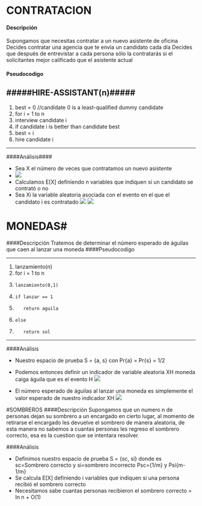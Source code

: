 # CONTRATACION #
#### Descripción ####
Supongamos que necesitas contratar a un nuevo asistente de oficina
Decides contratar una agencia que te envía un candidato cada día
Decides que después de entrevistar a cada persona sólo la contratarás si el solicitantes mejor calificado que el asistente actual

#### Pseudocodigo ####
#####HIRE-ASSISTANT(n)#####
----------
1. best = 0 //candidate 0 is a least-qualified dummy candidate
2. for i = 1 to n
3.    interview candidate i
4.    if candidate i is better than candidate best
5.    best = i
6.    hire candidate i

----------
####Análisis####
   - Sea X el número de veces que contratamos un nuevo asistente
   - ![](http://www.sciweavers.org/upload/Tex2Img_1428886028/render.png)
   - Calculamos E[X] definiendo n variables que indiquen si un candidato se contrató o no
   - Sea Xi la variable aleatoria asociada con el evento en el que el candidato i es contratado
   ![](http://www.sciweavers.org/upload/Tex2Img_1428886599/render.png)
   ![](http://www.sciweavers.org/upload/Tex2Img_1428887205/render.png)


# MONEDAS#
####Descripción
Tratemos de determinar el número esperado de águilas que caen al lanzar una moneda
####Pseudocodigo

----------
1. lanzamiento(n)
2. for i = 1 to n
3.     lanzamiento(0,1)
4.     if lanzar == 1
5.        return aguila
6.     else
7.        return sol

----------

####Análisis


- Nuestro espacio de prueba S = {a, s} con Pr{a} = Pr{s} = 1/2

- Podemos entonces definir un indicador de variable aleatoria XH moneda caiga águila que es el evento H
![](http://www.sciweavers.org/upload/Tex2Img_1428888058/render.png)
- El número esperado de águilas al lanzar una moneda es simplemente el valor esperado de nuestro indicador XH
![](http://www.sciweavers.org/upload/Tex2Img_1428888363/render.png)

#SOMBREROS
####Descripción
Supongamos que un numero n de personas dejan su sombrero a un encargado en cierto lugar, al momento de retirarse el encargado les devuelve el sombrero de manera aleatoria, de esta manera no sabemos a cuantas personas les regreso el sombrero correcto, esa es la cuestion que se intentara resolver.

####Análisis
- Definimos nuestro espacio de prueba S = {sc, si} donde es sc=Sombrero correcto y si=sombrero incorrecto Psc={1/m} y Psi{m-1/m}
- Se calcula E[X] definiendo i variables que indiquen si una persona recibió el sombrero correcto
- Necesitamos sabe cuantas personas recibieron el sombrero correcto 
= In n + O(1)